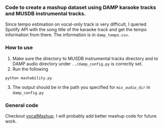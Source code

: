 ### Code to create a mashup dataset using DAMP karaoke tracks and MUSDB instrumental tracks.   
Since tempo estimation on vocal-only track is very difficult, I queried Spotify API with the song title of the karaoke track and get the tempo information from there. The information is in `damp_tempo.csv`.     


### How to use 
1. Make sure the directory to MUSDB instrumental tracks directory and to DAMP audio directory under `../damp_config.py` is correctly set. 
2. Run the following
```
python mashability.py 
```
3. The output should be in the path you specified for `mix_audio_dir` in `damp_config.py`

### General code
Checkout [vocalMashup](https://github.com/kyungyunlee/vocalMashup). I will probably add better mashup code for future work. 
